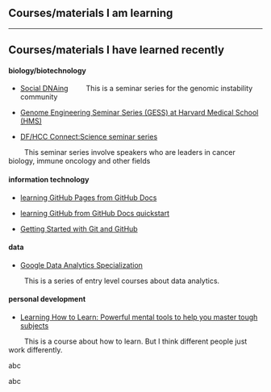 ## Courses/materials I am learning




---

## Courses/materials I have learned recently

#### biology/biotechnology

- [Social DNAing](https://www.cancer.columbia.edu/research/programs/cancer-genomics-and-epigenomics/social-dnaing)
&NewLine;&nbsp;&nbsp;&nbsp;&nbsp;&nbsp;&nbsp;&nbsp;&nbsp;This is a seminar series for the genomic instability community

- [Genome Engineering Seminar Series (GESS) at Harvard Medical School (HMS)](https://gess.hms.harvard.edu/)

- [DF/HCC Connect:Science seminar series](https://www.dfhcc.harvard.edu/events/dfhcc-connecting-the-scientific-community-seminar-series/)

&nbsp;&nbsp;&nbsp;&nbsp;&nbsp;&nbsp;&nbsp;&nbsp;This seminar series involve speakers who are leaders in cancer biology, immune oncology and other fields

#### information technology

- [learning GitHub Pages from GitHub Docs](https://docs.github.com/en/pages)

- [learning GitHub from GitHub Docs quickstart](https://docs.github.com/en/get-started/quickstart)

- [Getting Started with Git and GitHub](https://coursera.org/share/15113bc5f0031ad907579ed1a8a75e8b)

#### data

- [Google Data Analytics Specialization](https://coursera.org/share/f7d3c7133483120646ada6e7831b3b2e)

&nbsp;&nbsp;&nbsp;&nbsp;&nbsp;&nbsp;&nbsp;&nbsp;This is a series of entry level courses about data analytics.


#### personal development

- [Learning How to Learn: Powerful mental tools to help you master tough subjects](https://coursera.org/share/a35c35ab24cc5e9dce0c932acda16129)

&nbsp;&nbsp;&nbsp;&nbsp;&nbsp;&nbsp;&nbsp;&nbsp;This is a course about how to learn. But I think different people just work differently.



abc <p></p> abc










